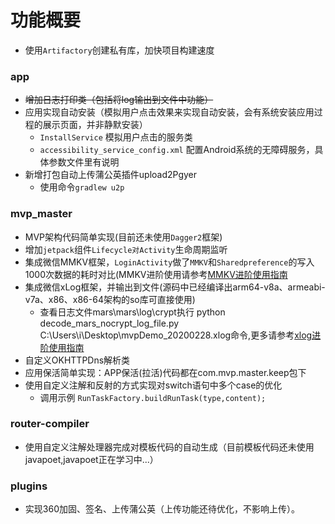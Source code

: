 

# 功能概要
   * 使用`Artifactory`创建私有库，加快项目构建速度

### app
   * ~~增加日志打印类（包括将log输出到文件中功能）~~
   * 应用实现自动安装（模拟用户点击效果来实现自动安装，会有系统安装应用过程的展示页面，并非静默安装）
       + `InstallService` 模拟用户点击的服务类
       + `accessibility_service_config.xml` 配置Android系统的无障碍服务，具体参数文件里有说明
   * 新增打包自动上传蒲公英插件upload2Pgyer
       + 使用命令`gradlew u2p`

### mvp_master
   * MVP架构代码简单实现(目前还未使用`Dagger2`框架)
   * 增加`jetpack`组件`Lifecycle对Activity`生命周期监听
   * 集成微信MMKV框架，`LoginActivity`做了`MMKV`和`Sharedpreference`的写入1000次数据的耗时对比(MMKV进阶使用请参考[MMKV进阶使用指南](https://github.com/Tencent/MMKV/wiki/android_advance_cn)
   * 集成微信xLog框架，并输出到文件(源码中已经编译出arm64-v8a、armeabi-v7a、x86、x86-64架构的so库可直接使用)
       + 查看日志文件mars\mars\log\crypt执行 python decode_mars_nocrypt_log_file.py C:\Users\i\Desktop\mvpDemo_20200228.xlog命令,更多请参考[xlog进阶使用指南](https://github.com/Tencent/mars/wiki/Mars-Android-%E6%8E%A5%E5%85%A5%E6%8C%87%E5%8D%97)
   * 自定义OKHTTPDns解析类
   * 应用保活简单实现：APP保活(拉活)代码都在com.mvp.master.keep包下
   * 使用自定义注解和反射的方式实现对switch语句中多个case的优化
       + 调用示例 `RunTaskFactory.buildRunTask(type,content);`

### router-compiler
   * 使用自定义注解处理器完成对模板代码的自动生成（目前模板代码还未使用javapoet,javapoet正在学习中...）

### plugins
   * 实现360加固、签名、上传蒲公英（上传功能还待优化，不影响上传）。








